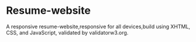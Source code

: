 # Resume-website
A responsive resume-website,responsive for all devices,build using XHTML, CSS, and JavaScript, validated by validatorw3.org.

